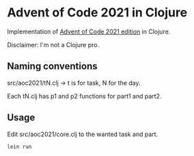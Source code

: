# Advent of Code 2021 in Clojure

Implementation of [Advent of Code 2021 edition](https://adventofcode.com/2021) in Clojure.

Disclaimer: I'm not a Clojure pro.

## Naming conventions

src/aoc2021/tN.clj -> t is for task, N for the day.

Each tN.clj has p1 and p2 functions for part1 and part2.

## Usage

Edit src/aoc2021/core.clj to the wanted task and part.

```lein run```

